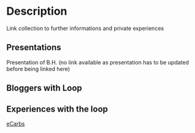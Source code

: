 # Description
Link collection to further informations and private experiences

## Presentations
Presentation of B.H. (no link available as presentation has to be updated before being linked here)

## Bloggers with Loop

## Experiences with the loop
[eCarbs](https://adriansloop.blogspot.co.at/2018/04/page-margin-0.html)
